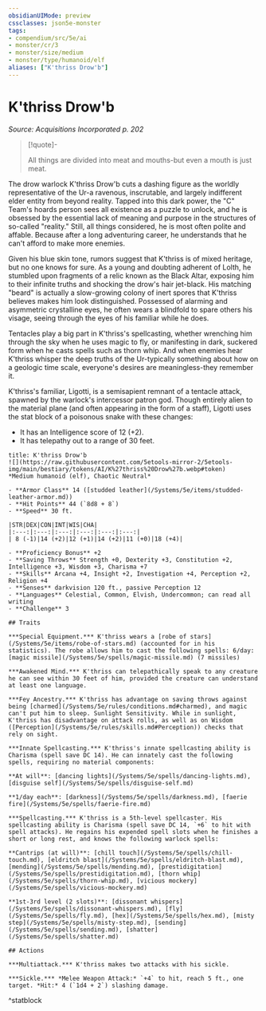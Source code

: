 ```yaml
---
obsidianUIMode: preview
cssclasses: json5e-monster
tags:
- compendium/src/5e/ai
- monster/cr/3
- monster/size/medium
- monster/type/humanoid/elf
aliases: ["K'thriss Drow'b"]
---
```

# K'thriss Drow'b
*Source: Acquisitions Incorporated p. 202*  

> [!quote]-  
> 
> All things are divided into meat and mouths-but even a mouth is just meat.

The drow warlock K'thriss Drow'b cuts a dashing figure as the worldly representative of the Ur-a ravenous, inscrutable, and largely indifferent elder entity from beyond reality. Tapped into this dark power, the "C" Team's hoards person sees all existence as a puzzle to unlock, and he is obsessed by the essential lack of meaning and purpose in the structures of so-called "reality." Still, all things considered, he is most often polite and affable. Because after a long adventuring career, he understands that he can't afford to make more enemies.

Given his blue skin tone, rumors suggest that K'thriss is of mixed heritage, but no one knows for sure. As a young and doubting adherent of Lolth, he stumbled upon fragments of a relic known as the Black Altar, exposing him to their infinite truths and shocking the drow's hair jet-black. His matching "beard" is actually a slow-growing colony of inert spores that K'thriss believes makes him look distinguished. Possessed of alarming and asymmetric crystalline eyes, he often wears a blindfold to spare others his visage, seeing through the eyes of his familiar while he does.

Tentacles play a big part in K'thriss's spellcasting, whether wrenching him through the sky when he uses magic to fly, or manifesting in dark, suckered form when he casts spells such as thorn whip. And when enemies hear K'thriss whisper the deep truths of the Ur-typically something about how on a geologic time scale, everyone's desires are meaningless-they remember it.

K'thriss's familiar, Ligotti, is a semisapient remnant of a tentacle attack, spawned by the warlock's intercessor patron god. Though entirely alien to the material plane (and often appearing in the form of a staff), Ligotti uses the stat block of a poisonous snake with these changes:

- It has an Intelligence score of 12 (+2).  
- It has telepathy out to a range of 30 feet.  

```ad-statblock
title: K'thriss Drow'b
![](https://raw.githubusercontent.com/5etools-mirror-2/5etools-img/main/bestiary/tokens/AI/K%27thriss%20Drow%27b.webp#token)
*Medium humanoid (elf), Chaotic Neutral*

- **Armor Class** 14 ([studded leather](/Systems/5e/items/studded-leather-armor.md))
- **Hit Points** 44 (`8d8 + 8`)
- **Speed** 30 ft.

|STR|DEX|CON|INT|WIS|CHA|
|:---:|:---:|:---:|:---:|:---:|:---:|
| 8 (-1)|14 (+2)|12 (+1)|14 (+2)|11 (+0)|18 (+4)|

- **Proficiency Bonus** +2
- **Saving Throws** Strength +0, Dexterity +3, Constitution +2, Intelligence +3, Wisdom +3, Charisma +7
- **Skills** Arcana +4, Insight +2, Investigation +4, Perception +2, Religion +4
- **Senses** darkvision 120 ft., passive Perception 12
- **Languages** Celestial, Common, Elvish, Undercommon; can read all writing
- **Challenge** 3

## Traits

***Special Equipment.*** K'thriss wears a [robe of stars](/Systems/5e/items/robe-of-stars.md) (accounted for in his statistics). The robe allows him to cast the following spells: 6/day: [magic missile](/Systems/5e/spells/magic-missile.md) (7 missiles)

***Awakened Mind.*** K'thriss can telepathically speak to any creature he can see within 30 feet of him, provided the creature can understand at least one language.

***Fey Ancestry.*** K'thriss has advantage on saving throws against being [charmed](/Systems/5e/rules/conditions.md#charmed), and magic can't put him to sleep. Sunlight Sensitivity. While in sunlight, K'thriss has disadvantage on attack rolls, as well as on Wisdom ([Perception](/Systems/5e/rules/skills.md#Perception)) checks that rely on sight.

***Innate Spellcasting.*** K'thriss's innate spellcasting ability is Charisma (spell save DC 14). He can innately cast the following spells, requiring no material components:

**At will**: [dancing lights](/Systems/5e/spells/dancing-lights.md), [disguise self](/Systems/5e/spells/disguise-self.md)

**1/day each**: [darkness](/Systems/5e/spells/darkness.md), [faerie fire](/Systems/5e/spells/faerie-fire.md)

***Spellcasting.*** K'thriss is a 5th-level spellcaster. His spellcasting ability is Charisma (spell save DC 14, `+6` to hit with spell attacks). He regains his expended spell slots when he finishes a short or long rest, and knows the following warlock spells:

**Cantrips (at will)**: [chill touch](/Systems/5e/spells/chill-touch.md), [eldritch blast](/Systems/5e/spells/eldritch-blast.md), [mending](/Systems/5e/spells/mending.md), [prestidigitation](/Systems/5e/spells/prestidigitation.md), [thorn whip](/Systems/5e/spells/thorn-whip.md), [vicious mockery](/Systems/5e/spells/vicious-mockery.md)

**1st-3rd level (2 slots)**: [dissonant whispers](/Systems/5e/spells/dissonant-whispers.md), [fly](/Systems/5e/spells/fly.md), [hex](/Systems/5e/spells/hex.md), [misty step](/Systems/5e/spells/misty-step.md), [sending](/Systems/5e/spells/sending.md), [shatter](/Systems/5e/spells/shatter.md)

## Actions

***Multiattack.*** K'thriss makes two attacks with his sickle.

***Sickle.*** *Melee Weapon Attack:* `+4` to hit, reach 5 ft., one target. *Hit:* 4 (`1d4 + 2`) slashing damage.
```
^statblock